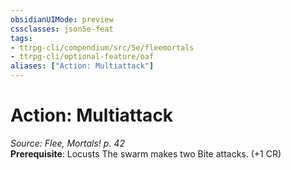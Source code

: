 ```yaml
---
obsidianUIMode: preview
cssclasses: json5e-feat
tags:
- ttrpg-cli/compendium/src/5e/fleemortals
- ttrpg-cli/optional-feature/oaf
aliases: ["Action: Multiattack"]
---
```

# Action: Multiattack
*Source: Flee, Mortals! p. 42*  
**Prerequisite**: Locusts
The swarm makes two Bite attacks. (+1 CR)